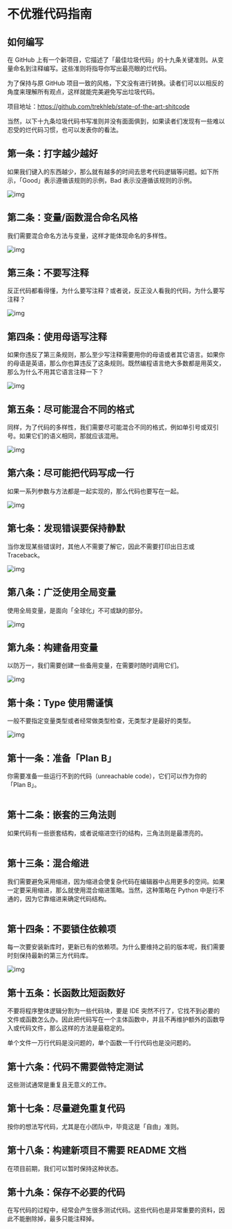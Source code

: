 
# 不优雅代码指南

## 如何编写

在 GitHub 上有一个新项目，它描述了「最佳垃圾代码」的十九条关键准则。从变量命名到注释编写。这些准则将指导你写出最亮眼的烂代码。



为了保持与原 GitHub 项目一致的风格，下文没有进行转换。读者们可以以相反的角度来理解所有观点，这样就能完美避免写出垃圾代码。



项目地址：https://github.com/trekhleb/state-of-the-art-shitcode



当然，以下十九条垃圾代码书写准则并没有面面俱到，如果读者们发现有一些难以忍受的烂代码习惯，也可以发表你的看法。



##  第一条：**打字越少越好**



如果我们键入的东西越少，那么就有越多的时间去思考代码逻辑等问题。如下所示，「Good」表示遵循该规则的示例，Bad 表示没遵循该规则的示例。



![img](../public/images/code1.png)



##  第二条：**变量/函数混合命名风格**


我们需要混合命名方法与变量，这样才能体现命名的多样性。



![img](../public/images/code2.png)


##  第三条：**不要写注释**



反正代码都看得懂，为什么要写注释？或者说，反正没人看我的代码，为什么要写注释？



![img](../public/images/code3.png)



##  第四条：**使用母语写注释**



如果你违反了第三条规则，那么至少写注释需要用你的母语或者其它语言。如果你的母语是英语，那么你也算违反了这条规则。既然编程语言绝大多数都是用英文，那么为什么不用其它语言注释一下？



![img](../public/images/code4.png)



##  第五条：**尽可能混合不同的格式**



同样，为了代码的多样性，我们需要尽可能混合不同的格式，例如单引号或双引号。如果它们的语义相同，那就应该混用。



![img](../public/images/code5.png)



##  第六条：**尽可能把代码写成一行**



如果一系列参数与方法都是一起实现的，那么代码也要写在一起。



![img](../public/images/code6.png)



##  第七条：**发现错误要保持静默**



当你发现某些错误时，其他人不需要了解它，因此不需要打印出日志或 Traceback。



![img](../public/images/code7.png)



##  第八条：**广泛使用全局变量**



使用全局变量，是面向「全球化」不可或缺的部分。



![img](../public/images/code9.png)



##  第九条：**构建备用变量**



以防万一，我们需要创建一些备用变量，在需要时随时调用它们。



![img](../public/images/code10.png)



##  第十条：**Type 使用需谨慎**



一般不要指定变量类型或者经常做类型检查，无类型才是最好的类型。



![img](../public/images/code11.png)



##  第十一条：**准备「Plan B」**



你需要准备一些运行不到的代码（unreachable code），它们可以作为你的「Plan B」。



![img](data:image/gif;base64,iVBORw0KGgoAAAANSUhEUgAAAAEAAAABCAYAAAAfFcSJAAAADUlEQVQImWNgYGBgAAAABQABh6FO1AAAAABJRU5ErkJggg==)



##  第十二条：**嵌套的三角法则**



如果代码有一些嵌套结构，或者说缩进空行的结构，三角法则是最漂亮的。



![img](data:image/gif;base64,iVBORw0KGgoAAAANSUhEUgAAAAEAAAABCAYAAAAfFcSJAAAADUlEQVQImWNgYGBgAAAABQABh6FO1AAAAABJRU5ErkJggg==)



##  第十三条：**混合缩进**



我们需要避免采用缩进，因为缩进会使复杂代码在编辑器中占用更多的空间。如果一定要采用缩进，那么就使用混合缩进策略。当然，这种策略在 Python 中是行不通的，因为它靠缩进来确定代码结构。



![img](data:image/gif;base64,iVBORw0KGgoAAAANSUhEUgAAAAEAAAABCAYAAAAfFcSJAAAADUlEQVQImWNgYGBgAAAABQABh6FO1AAAAABJRU5ErkJggg==)



##  第十四条：**不要锁住依赖项**



每一次要安装新库时，更新已有的依赖项。为什么要维持之前的版本呢，我们需要时刻保持最新的第三方代码库。



![img](../public/images/code13.png)



##  第十五条：**长函数比短函数好**



不要将程序整体逻辑分割为一些代码块，要是 IDE 突然不行了，它找不到必要的文件或函数怎么办。因此把代码写在一个主体函数中，并且不再维护额外的函数导入或代码文件，那么这样的方法是最稳定的。



单个文件一万行代码是没问题的，单个函数一千行代码也是没问题的。



##  第十六条：**代码不需要做特定测试**



这些测试通常是重复且无意义的工作。



##  第十七条：**尽量避免重复代码**



按你的想法写代码，尤其是在小团队中，毕竟这是「自由」准则。



##  第十八条：**构建新项目不需要 README 文档**



在项目前期，我们可以暂时保持这种状态。



##  第十九条：**保存不必要的代码**



在写代码的过程中，经常会产生很多测试代码。这些代码也是非常重要的资料，因此不能删除掉，最多只能注释掉。


